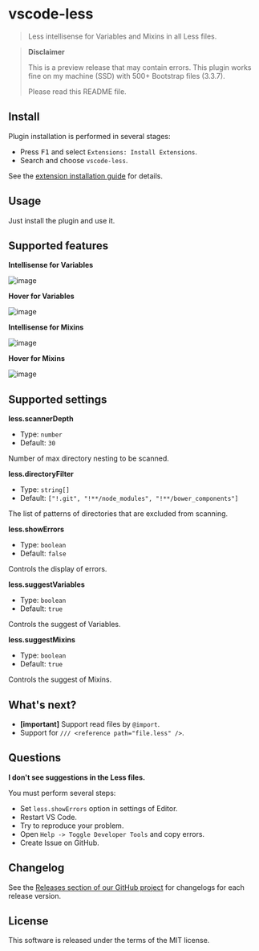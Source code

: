 # vscode-less

> Less intellisense for Variables and Mixins in all Less files.

> **Disclaimer**
>
> This is a preview release that may contain errors. This plugin works fine on my machine (SSD) with 500+ Bootstrap files (3.3.7).
>
> Please read this README file.

## Install

Plugin installation is performed in several stages:

  * Press <kbd>F1</kbd> and select `Extensions: Install Extensions`.
  * Search and choose `vscode-less`.

See the [extension installation guide](https://code.visualstudio.com/docs/editor/extension-gallery) for details.

## Usage

Just install the plugin and use it.

## Supported features

**Intellisense for Variables**

![image](https://cloud.githubusercontent.com/assets/7034281/19390685/d4237550-9231-11e6-88d3-852d47bc1ae5.png)

**Hover for Variables**

![image](https://cloud.githubusercontent.com/assets/7034281/19390703/ec3310d8-9231-11e6-93fa-025c68a2dee7.png)

**Intellisense for Mixins**

![image](https://cloud.githubusercontent.com/assets/7034281/19390713/fa03fe2a-9231-11e6-8286-ae99669963d1.png)

**Hover for Mixins**

![image](https://cloud.githubusercontent.com/assets/7034281/19390728/065f0138-9232-11e6-967f-497ceb57ecf9.png)

## Supported settings

**less.scannerDepth**

  * Type: `number`
  * Default: `30`

Number of max directory nesting to be scanned.

**less.directoryFilter**

  * Type: `string[]`
  * Default: `["!.git", "!**/node_modules", "!**/bower_components"]`

The list of patterns of directories that are excluded from scanning.

**less.showErrors**

  * Type: `boolean`
  * Default: `false`

Controls the display of errors.

**less.suggestVariables**

  * Type: `boolean`
  * Default: `true`

Controls the suggest of Variables.

**less.suggestMixins**

  * Type: `boolean`
  * Default: `true`

Controls the suggest of Mixins.

## What's next?

  * **[important]** Support read files by `@import`.
  * Support for `/// <reference path="file.less" />`.

## Questions

**I don't see suggestions in the Less files.**

You must perform several steps:

  * Set `less.showErrors` option in settings of Editor.
  * Restart VS Code.
  * Try to reproduce your problem.
  * Open `Help -> Toggle Developer Tools` and copy errors.
  * Create Issue on GitHub.

## Changelog

See the [Releases section of our GitHub project](https://github.com/mrmlnc/vscode-less/releases) for changelogs for each release version.

## License

This software is released under the terms of the MIT license.
